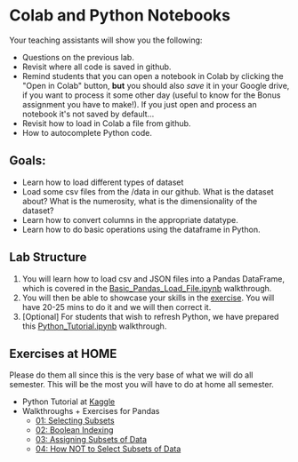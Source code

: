 # Colab and Python Notebooks

Your teaching assistants will show you the following:
- Questions on the previous lab.
- Revisit where all code is saved in github.
- Remind students that you can open a notebook in Colab by clicking the "Open in Colab" button, **but** you should also *save* it in your Google drive, if you want to process it some other day (useful to know for the Bonus assignment you have to make!). If you just open and process an notebook it's not saved by default...
- Revisit how to load in Colab a file from github.
- How to autocomplete Python code.

## Goals:

- Learn how to load different types of dataset
- Load some csv files from the /data in our github. What is the dataset about? What is the numerosity, what is the dimensionality of the dataset? 
- Learn how to convert columns in the appropriate datatype.
- Learn how to do basic operations using the dataframe in Python.

## Lab Structure
1. You will learn how to load csv and JSON files into a Pandas DataFrame, which is covered in the [Basic_Pandas_Load_File.ipynb](walkthroughs/Basic_Pandas_Load_File.ipynb) walkthrough.
2. You will then be able to showcase your skills in the [exercise](Exercices/Exercise_1.ipynb). You will have 20-25 mins to do it and we will then correct it.
4. [Optional] For students that wish to refresh Python, we have prepared this [Python_Tutorial.ipynb](walkthroughs/Python_Tutorial.ipynb) walkthrough.

## Exercises at HOME
Please do them all since this is the very base of what we will do all semester. This will be the most you will have to do at home all semester.
- Python Tutorial at [Kaggle](https://www.kaggle.com/learn/python)
- Walkthroughs + Exercises for Pandas
    - [01: Selecting Subsets](walkthroughs/01_Selecting_Subsets_with_%5B_%5D%2C_loc_and_iloc.ipynb)
    - [02: Boolean Indexing](walkthroughs/02%20Boolean%20Indexing.ipynb)
    - [03: Assigning Subsets of Data](walkthroughs/03%20Assigning%20subsets%20of%20data.ipynb)
    - [04: How NOT to Select Subsets of Data](walkthroughs/20select%20subsets%20of%20data.ipynb)
